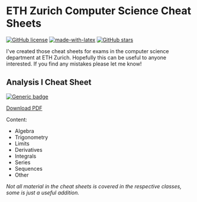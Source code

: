 # ETH Zurich Computer Science Cheat Sheets
[![GitHub license](https://img.shields.io/github/license/Naereen/StrapDown.js.svg)](https://github.com/flavioschneider/ethzcheatsheets)
[![made-with-latex](https://img.shields.io/badge/Made%20with-LaTeX-1f425f.svg)](https://www.latex-project.org/)
[![GitHub stars](https://img.shields.io/github/stars/Naereen/StrapDown.js.svg?style=social&label=Star&maxAge=2592000)](https://github.com/flavioschneider/ethzcheatsheets/stargazers/)

I've created those cheat sheets for exams in the computer science department at ETH Zurich. Hopefully this can be useful to anyone interested. If you find any mistakes please let me know!


## Analysis I Cheat Sheet
[![Generic badge](https://img.shields.io/badge/Version-1.0.0-<COLOR>.svg)](https://github.com/flavioschneider/ethzcheatsheets/analysis_I_cheatsheet.pdf)

[Download PDF](https://github.com/flavioschneider/ethzcheatsheets/raw/master/analysis_I_cheatsheet.pdf)

Content:

* Algebra
* Trigonometry
* Limits 
* Derivatives 
* Integrals
* Series
* Sequences
* Other

_Not all material in the cheat sheets is covered in the respective classes, some is just a useful addition._
